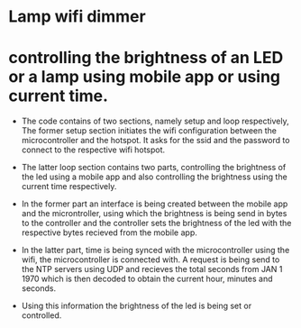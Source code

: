 # Lamp wifi dimmer

# controlling the brightness of an LED or a lamp using mobile app or using current time. 
* The code contains of two sections, namely setup and loop respectively, The former setup section initiates the wifi configuration between the microcontroller and the hotspot.
It asks for the ssid and the password to connect to the respective wifi hotspot.


* The latter loop section contains two parts, controlling the brightness of the led using a mobile app and also controlling the brightness using the current time respectively.


* In the former part an interface is being created between the mobile app and the microntroller, using which the brightness is being send in bytes to the controller and the controller sets the brightness of the led with the respective bytes recieved from the mobile app.


* In the latter part, time is being synced with the microcontroller using the wifi, the microcontroller is connected with. A request is being send to the NTP servers using UDP and recieves the total seconds from JAN 1 1970 which is then decoded to obtain the current hour, minutes and seconds.

* Using this information the brightness of the led is being set or controlled. 
